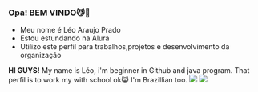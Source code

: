 ### Opa! BEM VINDO😼👋

- Meu nome é Léo Araujo Prado
- Estou estundando na Alura
- Utilizo este perfil para trabalhos,projetos e desenvolvimento da organização

**HI GUYS!** My name is Léo, i'm beginner in Github and java program. That perfil is to work my with school ok😸
I'm Brazillian too.
![](https://media.tenor.com/eQQ4RSTqbJoAAAAj/tails-tails-sonic.gif)    ![](https://media.tenor.com/9wvVeXBNAHEAAAAj/tails-is-so-happy.gif)
